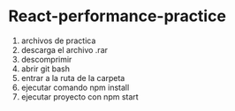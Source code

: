 # React-performance-practice

1. archivos de practica
2. descarga el archivo .rar
3. descomprimir
4. abrir git bash
5. entrar a la ruta de la carpeta
6. ejecutar comando npm install
7. ejecutar proyecto con npm start
